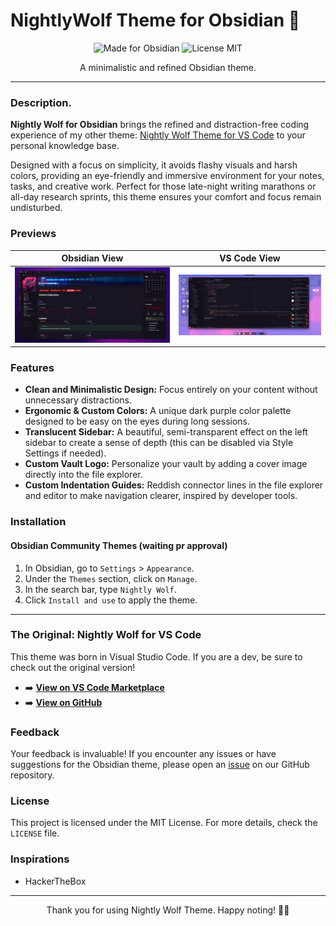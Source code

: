 # NightlyWolf Theme for Obsidian 🐺

<p align="center">
  <img src="https://img.shields.io/badge/Made_for-Obsidian-8A4BDE?style=for-the-badge&logo=obsidian" alt="Made for Obsidian">
  <img src="https://img.shields.io/badge/License-MIT-blue?style=for-the-badge" alt="License MIT">
</p>

<p align="center">
  A minimalistic and refined Obsidian theme.
</p>

---

### Description.

**Nightly Wolf for Obsidian** brings the refined and distraction-free coding experience of my other theme: [Nightly Wolf Theme for VS Code](https://marketplace.visualstudio.com/items?itemName=jotacode.nightly-wolf-theme) to your personal knowledge base.

Designed with a focus on simplicity, it avoids flashy visuals and harsh colors, providing an eye-friendly and immersive environment for your notes, tasks, and creative work. Perfect for those late-night writing marathons or all-day research sprints, this theme ensures your comfort and focus remain undisturbed.

### Previews

|             Obsidian View             |            VS Code View            |
| :-----------------------------------: | :--------------------------------: |
| ![Obsidian Theme](assets/print01.png) | ![VS Code Theme](assets/image.png) |

### Features

- **Clean and Minimalistic Design:** Focus entirely on your content without unnecessary distractions.
- **Ergonomic & Custom Colors:** A unique dark purple color palette designed to be easy on the eyes during long sessions.
- **Translucent Sidebar:** A beautiful, semi-transparent effect on the left sidebar to create a sense of depth (this can be disabled via Style Settings if needed).
- **Custom Vault Logo:** Personalize your vault by adding a cover image directly into the file explorer.
- **Custom Indentation Guides:** Reddish connector lines in the file explorer and editor to make navigation clearer, inspired by developer tools.

### Installation

#### Obsidian Community Themes (waiting pr approval)

1.  In Obsidian, go to `Settings` > `Appearance`.
2.  Under the `Themes` section, click on `Manage`.
3.  In the search bar, type `Nightly Wolf`.
4.  Click `Install and use` to apply the theme.

---

### The Original: Nightly Wolf for VS Code

This theme was born in Visual Studio Code. If you are a dev, be sure to check out the original version!

- ➡️ [**View on VS Code Marketplace**](https://marketplace.visualstudio.com/items?itemName=jotacode.nightly-wolf-theme)
- ➡️ [**View on GitHub**](https://github.com/codejota/nightly-wolf)

### Feedback

Your feedback is invaluable! If you encounter any issues or have suggestions for the Obsidian theme, please open an [issue](https://github.com/codejota/nightly-wolf/issues) on our GitHub repository.

### License

This project is licensed under the MIT License. For more details, check the `LICENSE` file.

### Inspirations

- HackerTheBox

---

<p align="center">
Thank you for using Nightly Wolf Theme. Happy noting! 🚀🐺
</p>

